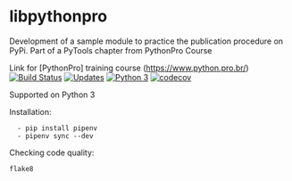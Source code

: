# libpythonpro
Development of a sample module to practice the publication procedure on PyPi.
Part of a PyTools chapter from PythonPro Course

Link for [PythonPro] training course (https://www.python.pro.br/) 
[![Build Status](https://travis-ci.com/dougfraga/libpythonpro.svg?branch=master)](https://travis-ci.com/dougfraga/libpythonpro)
[![Updates](https://pyup.io/repos/github/dougfraga/libpythonpro/shield.svg)](https://pyup.io/repos/github/dougfraga/libpythonpro/)
[![Python 3](https://pyup.io/repos/github/dougfraga/libpythonpro/python-3-shield.svg)](https://pyup.io/repos/github/dougfraga/libpythonpro/)
[![codecov](https://codecov.io/gh/dougfraga/libpythonpro/branch/master/graph/badge.svg)](https://codecov.io/gh/dougfraga/libpythonpro)

Supported on Python 3

Installation:
```console
  - pip install pipenv
  - pipenv sync --dev
```

Checking code quality:
```console:
flake8
````
